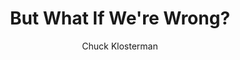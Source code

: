 ---
title: But What If We're Wrong?
author: Chuck Klosterman
readingDate: 2017-01-08
layout: book
---